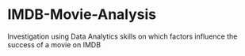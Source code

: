# IMDB-Movie-Analysis
Investigation using Data Analytics skills on which factors influence the success of a movie on IMDB
